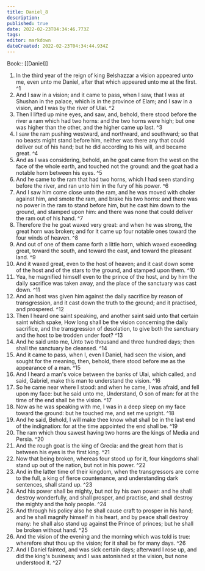 ```yaml
---
title: Daniel_8
description: 
published: true
date: 2022-02-23T04:34:46.773Z
tags: 
editor: markdown
dateCreated: 2022-02-23T04:34:44.934Z
---
```


 Book:: [[Daniel]]
 1. In the third year of the reign of king Belshazzar a vision appeared unto me, even unto me Daniel, after that which appeared unto me at the first. ^1
 2. And I saw in a vision; and it came to pass, when I saw, that I was at Shushan in the palace, which is in the province of Elam; and I saw in a vision, and I was by the river of Ulai. ^2
 3. Then I lifted up mine eyes, and saw, and, behold, there stood before the river a ram which had two horns: and the two horns were high; but one was higher than the other, and the higher came up last. ^3
 4. I saw the ram pushing westward, and northward, and southward; so that no beasts might stand before him, neither was there any that could deliver out of his hand; but he did according to his will, and became great. ^4
 5. And as I was considering, behold, an he goat came from the west on the face of the whole earth, and touched not the ground: and the goat had a notable horn between his eyes. ^5
 6. And he came to the ram that had two horns, which I had seen standing before the river, and ran unto him in the fury of his power. ^6
 7. And I saw him come close unto the ram, and he was moved with choler against him, and smote the ram, and brake his two horns: and there was no power in the ram to stand before him, but he cast him down to the ground, and stamped upon him: and there was none that could deliver the ram out of his hand. ^7
 8. Therefore the he goat waxed very great: and when he was strong, the great horn was broken; and for it came up four notable ones toward the four winds of heaven. ^8
 9. And out of one of them came forth a little horn, which waxed exceeding great, toward the south, and toward the east, and toward the pleasant land. ^9
 10. And it waxed great, even to the host of heaven; and it cast down some of the host and of the stars to the ground, and stamped upon them. ^10
 11. Yea, he magnified himself even to the prince of the host, and by him the daily sacrifice was taken away, and the place of the sanctuary was cast down. ^11
 12. And an host was given him against the daily sacrifice by reason of transgression, and it cast down the truth to the ground; and it practised, and prospered. ^12
 13. Then I heard one saint speaking, and another saint said unto that certain saint which spake, How long shall be the vision concerning the daily sacrifice, and the transgression of desolation, to give both the sanctuary and the host to be trodden under foot? ^13
 14. And he said unto me, Unto two thousand and three hundred days; then shall the sanctuary be cleansed. ^14
 15. And it came to pass, when I, even I Daniel, had seen the vision, and sought for the meaning, then, behold, there stood before me as the appearance of a man. ^15
 16. And I heard a man's voice between the banks of Ulai, which called, and said, Gabriel, make this man to understand the vision. ^16
 17. So he came near where I stood: and when he came, I was afraid, and fell upon my face: but he said unto me, Understand, O son of man: for at the time of the end shall be the vision. ^17
 18. Now as he was speaking with me, I was in a deep sleep on my face toward the ground: but he touched me, and set me upright. ^18
 19. And he said, Behold, I will make thee know what shall be in the last end of the indignation: for at the time appointed the end shall be. ^19
 20. The ram which thou sawest having two horns are the kings of Media and Persia. ^20
 21. And the rough goat is the king of Grecia: and the great horn that is between his eyes is the first king. ^21
 22. Now that being broken, whereas four stood up for it, four kingdoms shall stand up out of the nation, but not in his power. ^22
 23. And in the latter time of their kingdom, when the transgressors are come to the full, a king of fierce countenance, and understanding dark sentences, shall stand up. ^23
 24. And his power shall be mighty, but not by his own power: and he shall destroy wonderfully, and shall prosper, and practise, and shall destroy the mighty and the holy people. ^24
 25. And through his policy also he shall cause craft to prosper in his hand; and he shall magnify himself in his heart, and by peace shall destroy many: he shall also stand up against the Prince of princes; but he shall be broken without hand. ^25
 26. And the vision of the evening and the morning which was told is true: wherefore shut thou up the vision; for it shall be for many days. ^26
 27. And I Daniel fainted, and was sick certain days; afterward I rose up, and did the king's business; and I was astonished at the vision, but none understood it. ^27
